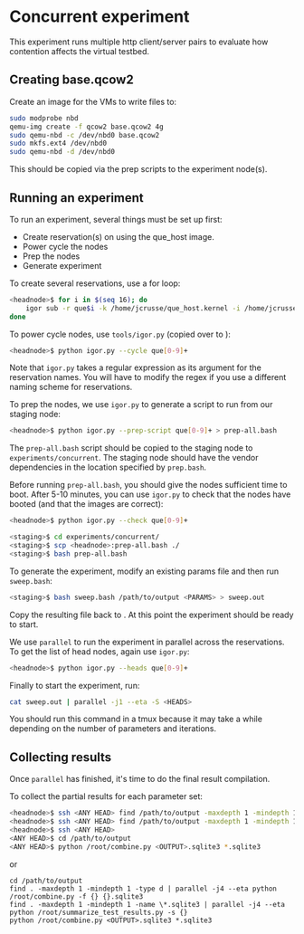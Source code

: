 # Concurrent experiment

This experiment runs multiple http client/server pairs to evaluate how
contention affects the virtual testbed.

## Creating base.qcow2

Create an image for the VMs to write files to:

```bash
sudo modprobe nbd 
qemu-img create -f qcow2 base.qcow2 4g
sudo qemu-nbd -c /dev/nbd0 base.qcow2
sudo mkfs.ext4 /dev/nbd0
sudo qemu-nbd -d /dev/nbd0
```

This should be copied via the prep scripts to the experiment node(s).

## Running an experiment

To run an experiment, several things must be set up first:

 * Create reservation(s) on using the que_host image.
 * Power cycle the nodes
 * Prep the nodes
 * Generate experiment

To create several reservations, use a for loop:

```bash
<headnode>$ for i in $(seq 16); do
    igor sub -r que$i -k /home/jcrusse/que_host.kernel -i /home/jcrusse/que_host.initrd -n 3 -t 7d
done
```

To power cycle nodes, use `tools/igor.py` (copied over to <headnode>):

```bash
<headnode>$ python igor.py --cycle que[0-9]+
```

Note that `igor.py` takes a regular expression as its argument for the
reservation names. You will have to modify the regex if you use a different
naming scheme for reservations.

To prep the nodes, we use `igor.py` to generate a script to run from our
staging node:

```bash
<headnode>$ python igor.py --prep-script que[0-9]+ > prep-all.bash
```

The `prep-all.bash` script should be copied to the staging node to
`experiments/concurrent`. The staging node should have the vendor
dependencies in the location specified by `prep.bash`.

Before running `prep-all.bash`, you should give the nodes sufficient time to
boot. After 5-10 minutes, you can use `igor.py` to check that the nodes have
booted (and that the images are correct):

```bash
<headnode>$ python igor.py --check que[0-9]+
```

```bash
<staging>$ cd experiments/concurrent/
<staging>$ scp <headnode>:prep-all.bash ./
<staging>$ bash prep-all.bash
```

To generate the experiment, modify an existing params file and then run
`sweep.bash`:

```bash
<staging>$ bash sweep.bash /path/to/output <PARAMS> > sweep.out
```

Copy the resulting file back to <headnode>. At this point the experiment should
be ready to start.

We use `parallel` to run the experiment in parallel across the reservations. To
get the list of head nodes, again use `igor.py`:

```bash
<headnode>$ python igor.py --heads que[0-9]+
```

Finally to start the experiment, run:

```bash
cat sweep.out | parallel -j1 --eta -S <HEADS>
```

You should run this command in a tmux because it may take a while depending on
the number of parameters and iterations.

## Collecting results

Once `parallel` has finished, it's time to do the final result compilation.

To collect the partial results for each parameter set:

```bash
<headnode>$ ssh <ANY HEAD> find /path/to/output -maxdepth 1 -mindepth 1 -type d | parallel -j4 --eta -S <HEADS> python /root/combine.py -f {} {}.sqlite3
<headnode>$ ssh <ANY HEAD> find /path/to/output -maxdepth 1 -mindepth 1 -name \\*.sqlite3 | parallel -j4 --eta -S <HEADS> python /root/summarize_test_results.py -s {}
<headnode>$ ssh <ANY HEAD>
<ANY HEAD>$ cd /path/to/output
<ANY HEAD>$ python /root/combine.py <OUTPUT>.sqlite3 *.sqlite3
```

or

```
cd /path/to/output
find . -maxdepth 1 -mindepth 1 -type d | parallel -j4 --eta python /root/combine.py -f {} {}.sqlite3
find . -maxdepth 1 -mindepth 1 -name \*.sqlite3 | parallel -j4 --eta python /root/summarize_test_results.py -s {}
python /root/combine.py <OUTPUT>.sqlite3 *.sqlite3
```
